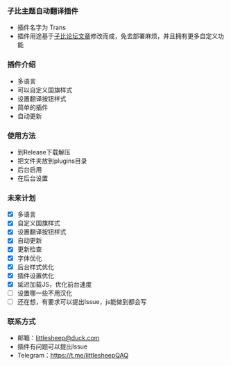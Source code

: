 ### 子比主题自动翻译插件
- 插件名字为 Trans
- 插件用途基于[子比论坛文章](https://www.zibll.com/forum-post/29011.html)修改而成，免去部署麻烦，并且拥有更多自定义功能
  
### 插件介绍
- 多语言
- 可以自定义国旗样式
- 设置翻译按钮样式
- 简单的插件
- 自动更新

### 使用方法
- 到Release下载解压
- 把文件夹放到plugins目录
- 后台启用
- 在后台设置
  
### 未来计划
- [X] 多语言 
- [X] 自定义国旗样式 
- [X] 设置翻译按钮样式 
- [X] 自动更新
- [X] 更新检查
- [X] 字体优化
- [X] 后台样式优化
- [X] 插件设置优化
- [X] 延迟加载JS，优化前台速度
- [ ] 设置哪一些不用汉化 
- [ ] 还在想，有要求可以提出Issue，js能做到都会写 

### 联系方式
- 邮箱：littlesheep@duck.com
- 插件有问题可以提出Issue
- Telegram：https://t.me/littlesheepQAQ

